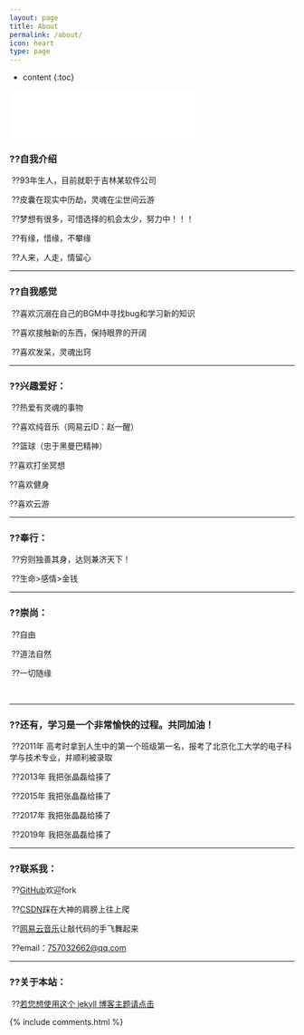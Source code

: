 ```yaml
---
layout: page
title: About
permalink: /about/
icon: heart
type: page
---
```


* content
{:toc}

<iframe frameborder="no" border="0" marginwidth="0" marginheight="0" width="330" height="86" src="//music.163.com/outchain/player?type=2&id=487289489&auto=1&height=66"></iframe>

<p>
<h3>??<strong>自我介绍</strong></h3>  

&nbsp;??93年生人，目前就职于吉林某软件公司<br/>

&nbsp;??皮囊在现实中历劫，灵魂在尘世间云游<br/>

&nbsp;??梦想有很多，可惜选择的机会太少，努力中！！！<br/>

&nbsp;??有缘，惜缘，不攀缘<br/>

&nbsp;??人来，人走，情留心<br/>

<hr>
<h3>??<strong>自我感觉</strong></h3>

&nbsp;??喜欢沉溺在自己的BGM中寻找bug和学习新的知识<br/>

&nbsp;??喜欢接触新的东西，保持眼界的开阔<br/>

&nbsp;??喜欢发呆，灵魂出窍<br/>

<p>

<hr>
<h3>??<strong>兴趣爱好：</strong></h3>

&nbsp;??热爱有灵魂的事物<br/>

&nbsp;??喜欢纯音乐（网易云ID：赵一醒）<br/>

&nbsp;??篮球（忠于黑曼巴精神）<br/>

??喜欢打坐冥想 <br/>

??喜欢健身<br/>

??喜欢云游<br/>

<p>

<hr>
<h3>??<strong>奉行：</strong></h3>

&nbsp;??穷则独善其身，达则兼济天下！<br/>

&nbsp;??生命>感情>金钱<br/>
<p>

<hr>
<h3>??<strong>崇尚：</strong></h3>

&nbsp;??自由<br/>

&nbsp;??道法自然<br/>

&nbsp;??一切随缘<br/>
<p>

<br/>

<hr>
<h3>??<strong>还有，学习是一个非常愉快的过程。共同加油！</strong></h3>

&nbsp;??2011年 高考时拿到人生中的第一个班级第一名，报考了北京化工大学的电子科学与技术专业，并顺利被录取<br/>

&nbsp;??2013年 我把张晶磊给揍了<br/>

&nbsp;??2015年 我把张晶磊给揍了<br/>

&nbsp;??2017年 我把张晶磊给揍了<br/>

&nbsp;??2019年 我把张晶磊给揍了<br/>

<hr>
<h3>??<strong>联系我：</strong></h3>
<p>
&nbsp;??<a href="https://github.com/zhaoxxxx">GitHub</a>欢迎fork<br/>

&nbsp;??<a href="https://blog.csdn.net/zx19930309">CSDN</a>踩在大神的肩膀上往上爬<br/>

&nbsp;??<a href="https://music.163.com/#/user/home?id=67439493">网易云音乐</a>让敲代码的手飞舞起来<br/>

&nbsp;??email：757032662@qq.com<br/>


<hr>
<h3>??<strong>关于本站：</strong></h3>

&nbsp;??<a href="https://github.com/Gaohaoyang/gaohaoyang.github.io">若您想使用这个 jekyll 博客主题请点击</a>
<br/>

{% include comments.html %}


